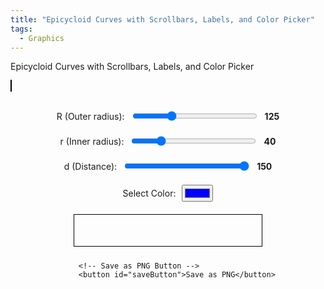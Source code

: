 ```yaml
---
title: "Epicycloid Curves with Scrollbars, Labels, and Color Picker"
tags:
  - Graphics
---
```


Epicycloid Curves with Scrollbars, Labels, and Color Picker

<style>
        canvas {
            border: 1px solid black;
        }
        .controls {
            margin-top: 20px;
            display: flex;
            flex-direction: column;
            align-items: center;
        }
        .control-group {
            margin: 10px 0;
            display: flex;
            align-items: center;
        }
        .control-group label {
            margin-right: 10px;
        }
        .color-spectrum {
            margin: 10px 0;
            width: 300px;
        }
        input[type="range"] {
            width: 200px;
        }
        .value-label {
            margin-left: 10px;
            font-weight: bold;
        }
</style>
<canvas id="canvas" width="600" height="600"></canvas>

<div class="controls">
        <div class="control-group">
            <label for="R">R (Outer radius):</label>
            <input type="range" id="R" min="50" max="300" value="125">
            <span id="R-value" class="value-label">125</span>
        </div>
        <div class="control-group">
            <label for="r">r (Inner radius):</label>
            <input type="range" id="r" min="10" max="150" value="40">
            <span id="r-value" class="value-label">40</span>
        </div>
        <div class="control-group">
            <label for="d">d (Distance):</label>
            <input type="range" id="d" min="10" max="150" value="150">
            <span id="d-value" class="value-label">150</span>
        </div>
        <div class="control-group">
            <label for="color">Select Color:</label>
            <input type="color" id="color" value="#0000ff">
        </div>
        <canvas id="gradientCanvas" width="300" height="50" class="color-spectrum"></canvas>

        <!-- Save as PNG Button -->
        <button id="saveButton">Save as PNG</button>
</div>

<script>
        const canvas = document.getElementById('canvas');
        const ctx = canvas.getContext('2d');
        const gradientCanvas = document.getElementById('gradientCanvas');
        const gradientCtx = gradientCanvas.getContext('2d');

        let R = 125;
        let r = 40;
        let d = 150;
        let rotationAngle = 0;
        let selectedColor = '#0000ff';

function drawEpicycloid() {
    const width = canvas.width;
    const height = canvas.height;
    const centerX = width/2;
    const centerY = height/2;

    ctx.clearRect(0, 0, width, height);
    ctx.save();
    ctx.translate(centerX, centerY);
    ctx.rotate(rotationAngle * Math.PI / 180);
    ctx.translate(-centerX, -centerY);

    const colors = generateGradientColors(selectedColor, 16); // Create more colors for a smoother gradient
    let colorIndex = 0;

    ctx.beginPath();
    for (let t = 0; t <= 2 * Math.PI * r / Math.gcd(R, r); t += 0.01) {
        const x = centerX + (R + r) * Math.cos(t) - d * Math.cos((R + r) / r * t);
        const y = centerY + (R + r) * Math.sin(t) - d * Math.sin((R + r) / r * t);

	if (t/(2*Math.PI) - Math.floor(t/(2*Math.PI)) < 0.001)
        ctx.strokeStyle = colors[colorIndex % colors.length];

	if (t==0) {
        	ctx.moveTo(x,y);
	} else {
        	ctx.lineTo(x, y);
        }
        
        // Move to the next color in the gradient
        colorIndex++;

    }
    ctx.stroke();

    ctx.restore();
    rotationAngle += 1;
}

        Math.gcd = function(a, b) {
            return b ? Math.gcd(b, a % b) : Math.abs(a);
        };

        function generateGradientColors(baseColor, steps) {
            let base = hexToRgb(baseColor);
            let colors = [];
            for (let i = 0; i < steps; i++) {
                let ratio = i / (steps - 1);
                let color = {
                    r: Math.round(base.r * (1 - ratio)),
                    g: Math.round(base.g * (1 - ratio)),
                    b: Math.round(base.b * (1 - ratio))
                };
                colors.push(`rgb(${color.r}, ${color.g}, ${color.b})`);
            }
            return colors;
        }

        function hexToRgb(hex) {
            let bigint = parseInt(hex.slice(1), 16);
            let r = (bigint >> 16) & 255;
            let g = (bigint >> 8) & 255;
            let b = bigint & 255;
            return { r, g, b };
        }

        function drawColorGradient() {
            const colors = generateGradientColors(selectedColor, 32);
            const width = gradientCanvas.width;
            const height = gradientCanvas.height;
            gradientCtx.clearRect(0, 0, width, height);
            const grad = gradientCtx.createLinearGradient(0, 0, width, 0);
            colors.forEach((color, index) => {
                grad.addColorStop(index / (colors.length - 1), color);
            });
            gradientCtx.fillStyle = grad;
            gradientCtx.fillRect(0, 0, width, height);
        }

        document.getElementById('R').addEventListener('input', function() {
            R = parseInt(this.value);
            document.getElementById('R-value').innerText = this.value;
        });
        document.getElementById('r').addEventListener('input', function() {
            r = parseInt(this.value);
            document.getElementById('r-value').innerText = this.value;
        });
        document.getElementById('d').addEventListener('input', function() {
            d = parseInt(this.value);
            document.getElementById('d-value').innerText = this.value;
        });
        document.getElementById('color').addEventListener('input', function() {
            selectedColor = this.value;
            drawColorGradient();
        });

        setInterval(drawEpicycloid, 100);
        drawColorGradient();

        // Function to save the canvas as an image file
//        function saveCanvasAsImage1111(canvas) {
//            const dataURL = canvas.toDataURL('image/png');
//            const link = document.createElement('a');
//            link.href = dataURL;
//            link.download = 'canvas_image.png';
//            document.body.appendChild(link);
//            link.click();
//            document.body.removeChild(link);
//        }

        // Event listener for the "Save as PNG" button
        //document.getElementById('saveButton').addEventListener('click', function() {
        //    saveCanvasAsImage(canvas);
        //});


// Function to save the canvas as an image file with dynamic filename
function saveCanvasAsImage(canvas) {
    const dataURL = canvas.toDataURL('image/png');
    
    // Create the filename with current values of R, r, and d
    const filename = `epicycloid_R_${R}_r_${r}_d_${d}.png`;
    
    const link = document.createElement('a');
    link.href = dataURL;
    link.download = filename;
    document.body.appendChild(link);
    link.click();
    document.body.removeChild(link);
}

// Event listener for the "Save as PNG" button
document.getElementById('saveButton').addEventListener('click', function() {
    saveCanvasAsImage(canvas);
});
</script>
